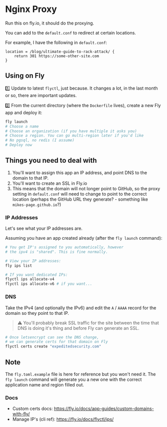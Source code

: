 # Nginx Proxy

Run this on fly.io, it should do the proxying.

You can add to the `default.conf` to redirect at certain locations.

For example, I have the following in `default.conf`:

```nginx
location = /blog/ultimate-guide-to-rack-attack/ {
    return 301 https://some-other-site.com
}
```

## Using on Fly

1️⃣ Update to latest `flyctl`, just because. It changes a lot, in the last month or so, there are important updates.


2️⃣ From the current directory (where the `Dockerfile` lives), create a new Fly app and deploy it:

```bash
fly launch
# Choose a name
# Choose an organization (if you have multiple it asks you)
# Choose a region. You can go multi-region later if you'd like
# No pgsql, no redis (I assume)
# Deploy now
```

## Things you need to deal with

1. You'll want to assign this app an IP address, and point DNS to the domain to that IP.
2. You'll want to create an SSL in Fly.io
3. This means that the domain will not longer point to GitHub, so the proxy setting in `default.conf` will need
   to change to point to the correct location (perhaps the GitHub URL they generate? - something like `mikes-page.github.io`?)

### IP Addresses

Let's see what your IP addresses are.

Assuming you have an app created already (after the `fly launch` command):

```bash
# You get IP's assigned to you automatically, however
# the ipv4 is "shared". This is fine normally.

# View your IP addresses:
fly ips list

# If you want dedicated IPs:
flyctl ips allocate-v4
flyctl ips allocate-v6 # if you want...
```

### DNS

Take the IPv4 (and optionally the IPv6) and edit the `A` / `AAAA` record for the domain so they point to that IP.

> ⚠️ You'll probably break SSL traffic for the site between the time that DNS is doing it's thing and before Fly can generate an SSL.

```bash
# Once letsencrypt can see the DNS change,
# we can generate certs for that domain on Fly
flyctl certs create "expeditedsecurity.com"
```

## Note

The `fly.toml.example` file is here for reference but you won't need it. The `fly launch` command will generate you a new one
with the correct application name and region filled out.

### Docs

* Custom certs docs: https://fly.io/docs/app-guides/custom-domains-with-fly/
* Manage IP's (cli ref):  https://fly.io/docs/flyctl/ips/
